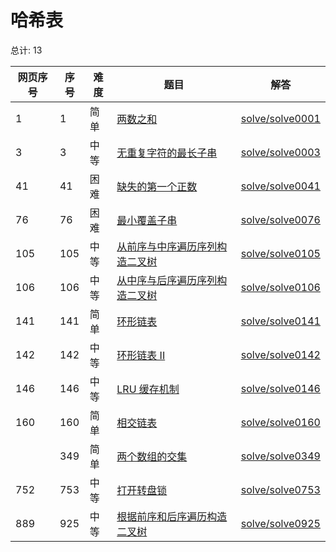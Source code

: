 # 哈希表

<!--- table -->

总计: 13

| 网页序号 | 序号 | 难度 | 题目                                                                                                                           | 解答                                  |
| -------- | ---- | ---- | ------------------------------------------------------------------------------------------------------------------------------ | ------------------------------------- |
| 1        | 1    | 简单 | [两数之和](https://leetcode-cn.com/problems/two-sum/)                                                                          | [solve/solve0001](../solve/solve0001) |
| 3        | 3    | 中等 | [无重复字符的最长子串](https://leetcode-cn.com/problems/longest-substring-without-repeating-characters/)                       | [solve/solve0003](../solve/solve0003) |
| 41       | 41   | 困难 | [缺失的第一个正数](https://leetcode-cn.com/problems/first-missing-positive/)                                                   | [solve/solve0041](../solve/solve0041) |
| 76       | 76   | 困难 | [最小覆盖子串](https://leetcode-cn.com/problems/minimum-window-substring/)                                                     | [solve/solve0076](../solve/solve0076) |
| 105      | 105  | 中等 | [从前序与中序遍历序列构造二叉树](https://leetcode-cn.com/problems/construct-binary-tree-from-preorder-and-inorder-traversal/)  | [solve/solve0105](../solve/solve0105) |
| 106      | 106  | 中等 | [从中序与后序遍历序列构造二叉树](https://leetcode-cn.com/problems/construct-binary-tree-from-inorder-and-postorder-traversal/) | [solve/solve0106](../solve/solve0106) |
| 141      | 141  | 简单 | [环形链表](https://leetcode-cn.com/problems/linked-list-cycle/)                                                                | [solve/solve0141](../solve/solve0141) |
| 142      | 142  | 中等 | [环形链表 II](https://leetcode-cn.com/problems/linked-list-cycle-ii/)                                                          | [solve/solve0142](../solve/solve0142) |
| 146      | 146  | 中等 | [LRU 缓存机制](https://leetcode-cn.com/problems/lru-cache/)                                                                    | [solve/solve0146](../solve/solve0146) |
| 160      | 160  | 简单 | [相交链表](https://leetcode-cn.com/problems/intersection-of-two-linked-lists/)                                                 | [solve/solve0160](../solve/solve0160) |
|          | 349  | 简单 | [两个数组的交集](https://leetcode-cn.com/problems/intersection-of-two-arrays/)                                                 | [solve/solve0349](../solve/solve0349) |
| 752      | 753  | 中等 | [打开转盘锁](https://leetcode-cn.com/problems/open-the-lock/)                                                                  | [solve/solve0753](../solve/solve0753) |
| 889      | 925  | 中等 | [根据前序和后序遍历构造二叉树](https://leetcode-cn.com/problems/construct-binary-tree-from-preorder-and-postorder-traversal/)  | [solve/solve0925](../solve/solve0925) |
